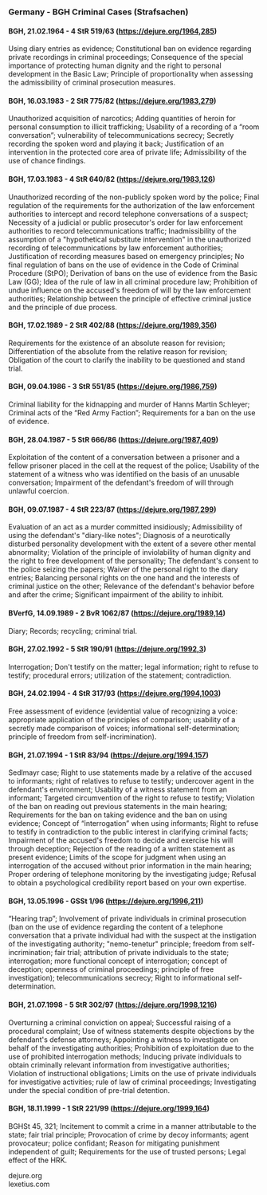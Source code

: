 ### Germany - BGH Criminal Cases (Strafsachen)

#### BGH, 21.02.1964 - 4 StR 519/63 (https://dejure.org/1964,285)

Using diary entries as evidence; Constitutional ban on evidence regarding private recordings in criminal proceedings; Consequence of the special importance of protecting human dignity and the right to personal development in the Basic Law; Principle of proportionality when assessing the admissibility of criminal prosecution measures.  

#### BGH, 16.03.1983 - 2 StR 775/82 (https://dejure.org/1983,279)

Unauthorized acquisition of narcotics; Adding quantities of heroin for personal consumption to illicit trafficking; Usability of a recording of a “room conversation”; vulnerability of telecommunications secrecy; Secretly recording the spoken word and playing it back; Justification of an intervention in the protected core area of ​​private life; Admissibility of the use of chance findings.  

#### BGH, 17.03.1983 - 4 StR 640/82 (https://dejure.org/1983,126)

Unauthorized recording of the non-publicly spoken word by the police; Final regulation of the requirements for the authorization of the law enforcement authorities to intercept and record telephone conversations of a suspect; Necessity of a judicial or public prosecutor's order for law enforcement authorities to record telecommunications traffic; Inadmissibility of the assumption of a "hypothetical substitute intervention" in the unauthorized recording of telecommunications by law enforcement authorities; Justification of recording measures based on emergency principles; No final regulation of bans on the use of evidence in the Code of Criminal Procedure (StPO); Derivation of bans on the use of evidence from the Basic Law (GG); Idea of ​​the rule of law in all criminal procedure law; Prohibition of undue influence on the accused's freedom of will by the law enforcement authorities; Relationship between the principle of effective criminal justice and the principle of due process.  

#### BGH, 17.02.1989 - 2 StR 402/88 (https://dejure.org/1989,356)

Requirements for the existence of an absolute reason for revision; Differentiation of the absolute from the relative reason for revision; Obligation of the court to clarify the inability to be questioned and stand trial.  

#### BGH, 09.04.1986 - 3 StR 551/85 (https://dejure.org/1986,759)

Criminal liability for the kidnapping and murder of Hanns Martin Schleyer; Criminal acts of the “Red Army Faction”; Requirements for a ban on the use of evidence.  

#### BGH, 28.04.1987 - 5 StR 666/86 (https://dejure.org/1987,409)

Exploitation of the content of a conversation between a prisoner and a fellow prisoner placed in the cell at the request of the police; Usability of the statement of a witness who was identified on the basis of an unusable conversation; Impairment of the defendant's freedom of will through unlawful coercion.  

#### BGH, 09.07.1987 - 4 StR 223/87 (https://dejure.org/1987,299)

Evaluation of an act as a murder committed insidiously; Admissibility of using the defendant's "diary-like notes"; Diagnosis of a neurotically disturbed personality development with the extent of a severe other mental abnormality; Violation of the principle of inviolability of human dignity and the right to free development of the personality; The defendant's consent to the police seizing the papers; Waiver of the personal right to the diary entries; Balancing personal rights on the one hand and the interests of criminal justice on the other; Relevance of the defendant's behavior before and after the crime; Significant impairment of the ability to inhibit.  

#### BVerfG, 14.09.1989 - 2 BvR 1062/87 (https://dejure.org/1989,14)

Diary; Records; recycling; criminal trial.  

#### BGH, 27.02.1992 - 5 StR 190/91 (https://dejure.org/1992,3)

Interrogation; Don't testify on the matter; legal information; right to refuse to testify; procedural errors; utilization of the statement; contradiction.  

#### BGH, 24.02.1994 - 4 StR 317/93 (https://dejure.org/1994,1003)

Free assessment of evidence (evidential value of recognizing a voice: appropriate application of the principles of comparison; usability of a secretly made comparison of voices; informational self-determination; principle of freedom from self-incrimination).  

#### BGH, 21.07.1994 - 1 StR 83/94 (https://dejure.org/1994,157)

Sedlmayr case; Right to use statements made by a relative of the accused to informants; right of relatives to refuse to testify; undercover agent in the defendant's environment; Usability of a witness statement from an informant; Targeted circumvention of the right to refuse to testify; Violation of the ban on reading out previous statements in the main hearing; Requirements for the ban on taking evidence and the ban on using evidence; Concept of “interrogation” when using informants; Right to refuse to testify in contradiction to the public interest in clarifying criminal facts; Impairment of the accused's freedom to decide and exercise his will through deception; Rejection of the reading of a written statement as present evidence; Limits of the scope for judgment when using an interrogation of the accused without prior information in the main hearing; Proper ordering of telephone monitoring by the investigating judge; Refusal to obtain a psychological credibility report based on your own expertise.  

#### BGH, 13.05.1996 - GSSt 1/96 (https://dejure.org/1996,211)

“Hearing trap”; Involvement of private individuals in criminal prosecution (ban on the use of evidence regarding the content of a telephone conversation that a private individual had with the suspect at the instigation of the investigating authority; "nemo-tenetur" principle; freedom from self-incrimination; fair trial; attribution of private individuals to the state; interrogation; more functional concept of interrogation; concept of deception; openness of criminal proceedings; principle of free investigation); telecommunications secrecy; Right to informational self-determination.  

#### BGH, 21.07.1998 - 5 StR 302/97 (https://dejure.org/1998,1216)

Overturning a criminal conviction on appeal; Successful raising of a procedural complaint; Use of witness statements despite objections by the defendant's defense attorneys; Appointing a witness to investigate on behalf of the investigating authorities; Prohibition of exploitation due to the use of prohibited interrogation methods; Inducing private individuals to obtain criminally relevant information from investigative authorities; Violation of instructional obligations; Limits on the use of private individuals for investigative activities; rule of law of criminal proceedings; Investigating under the special condition of pre-trial detention.  

#### BGH, 18.11.1999 - 1 StR 221/99 (https://dejure.org/1999,164)

BGHSt 45, 321; Incitement to commit a crime in a manner attributable to the state; fair trial principle; Provocation of crime by decoy informants; agent provocateur; police confidant; Reason for mitigating punishment independent of guilt; Requirements for the use of trusted persons; Legal effect of the HRK.  




dejure.org  
lexetius.com  
